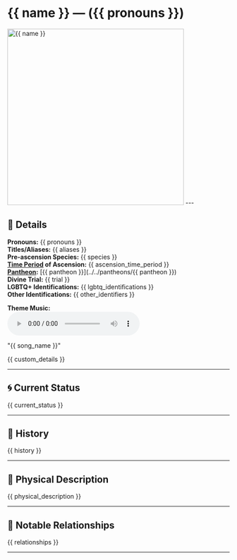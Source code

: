 # {{ name }} — ({{ pronouns }})

<!-- Optional -->
<img src="{{ image_path }}" alt="{{ name }}" width="400" />
---

## 📕 Details
**Pronouns:** {{ pronouns }}  
**Titles/Aliases:** 
{{ aliases }}  
**Pre-ascension Species:** {{ species }}  
**[Time Period](../../history/time_periods/) of Ascension:** {{ ascension_time_period }}  
**[Pantheon](../../../pantheons):** [{{ pantheon }}](../../pantheons/{{ pantheon }})  
**Divine Trial:** {{ trial }}  
**LGBTQ+ Identifications:** {{ lgbtq_identifications }}  
**Other Identifications:** {{ other_identifiers }}  


**Theme Music:**  
<audio controls>
  <source src="{{ music_path }}" type="audio/mpeg">
  Your browser does not support the audio element.
</audio>

"{{ song_name }}"  


{{ custom_details }}

---

## 🌀 Current Status
{{ current_status }}

---

## 📜 History
{{ history }}

---

## 👤 Physical Description
{{ physical_description }}

---

## 🧩 Notable Relationships
{{ relationships }}

---
